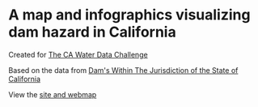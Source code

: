 # A map and infographics visualizing dam hazard in California
Created for [The CA Water Data Challenge](http://waterchallenge.data.ca.gov/)

Based on the data from [Dam's Within The Jurisdiction of the State of California](https://water.ca.gov/-/media/DWR-Website/Web-Pages/Programs/All-Programs/Division-of-safety-of-dams/Files/Publications/Dams-Within-Jurisdiction-of-the-State-of-California-2018-Alphabetically-by-Dam-Name.pdf)

View the [site and webmap](https://dam-safety.github.io/dam-safety/)
